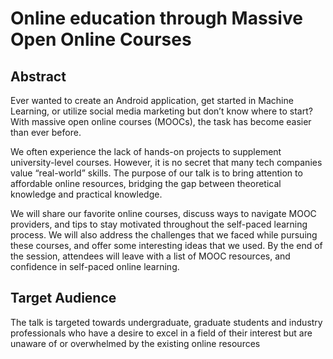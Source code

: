 # Online education through Massive Open Online Courses

## Abstract
Ever wanted to create an Android application, get started in Machine Learning, or utilize social media marketing but don’t know where to start? With massive open online courses (MOOCs), the task has become easier than ever before. 

We often experience the lack of hands-on projects to supplement university-level courses. However, it is no secret that many tech companies value “real-world” skills. The purpose of our talk is to bring attention to affordable online resources, bridging the gap between theoretical knowledge and practical knowledge.

We will share our favorite online courses, discuss ways to navigate MOOC providers, and tips to stay motivated throughout the self-paced learning process. We will also address the challenges that we faced while pursuing these courses, and offer some interesting ideas that we used. By the end of the session, attendees will leave with a list of MOOC resources, and confidence in self-paced online learning.

## Target Audience
The talk is targeted towards undergraduate, graduate students and industry professionals who have a desire to excel in a field of their interest but are unaware of or overwhelmed by the existing online resources
